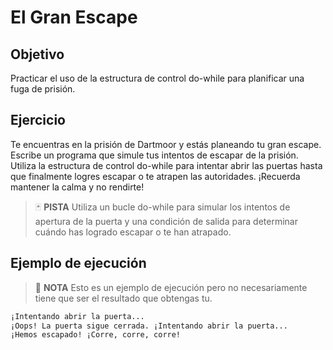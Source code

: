 # El Gran Escape

## Objetivo

Practicar el uso de la estructura de control do-while para planificar una fuga de prisión.

## Ejercicio

 Te encuentras en la prisión de Dartmoor y estás planeando tu gran escape. Escribe un programa que simule tus intentos de escapar de la prisión. Utiliza la estructura de control do-while para intentar abrir las puertas hasta que finalmente logres escapar o te atrapen las autoridades. ¡Recuerda mantener la calma y no rendirte!

> :black_joker: **PISTA**
> Utiliza un bucle do-while para simular los intentos de apertura de la puerta y una condición de salida para determinar cuándo has logrado escapar o te han atrapado.

## Ejemplo de ejecución

> :pencil: **NOTA**
> Esto es un ejemplo de ejecución pero no necesariamente tiene que ser el resultado que obtengas tu.

~~~sh
¡Intentando abrir la puerta...
¡Oops! La puerta sigue cerrada. ¡Intentando abrir la puerta...
¡Hemos escapado! ¡Corre, corre, corre!
~~~


